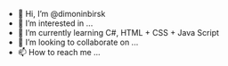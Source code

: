 - 👋 Hi, I’m @dimoninbirsk
- 👀 I’m interested in ...
- 🌱 I’m currently learning C#, HTML + CSS + Java Script
- 💞️ I’m looking to collaborate on ...
- 📫 How to reach me ...

<!---
dimoninbirsk/dimoninbirsk is a ✨ special ✨ repository because its `README.md` (this file) appears on your GitHub profile.
You can click the Preview link to take a look at your changes.
--->

